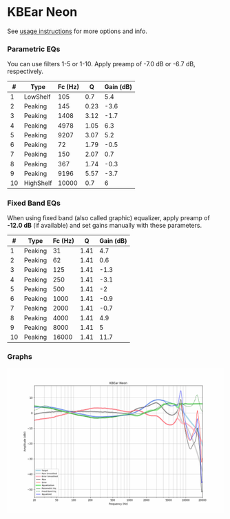 # KBEar Neon
See [usage instructions](https://github.com/jaakkopasanen/AutoEq#usage) for more options and info.

### Parametric EQs
You can use filters 1-5 or 1-10. Apply preamp of -7.0 dB or -6.7 dB, respectively.

|   # | Type      |   Fc (Hz) |    Q |   Gain (dB) |
|-----|-----------|-----------|------|-------------|
|   1 | LowShelf  |       105 | 0.7  |         5.4 |
|   2 | Peaking   |       145 | 0.23 |        -3.6 |
|   3 | Peaking   |      1408 | 3.12 |        -1.7 |
|   4 | Peaking   |      4978 | 1.05 |         6.3 |
|   5 | Peaking   |      9207 | 3.07 |         5.2 |
|   6 | Peaking   |        72 | 1.79 |        -0.5 |
|   7 | Peaking   |       150 | 2.07 |         0.7 |
|   8 | Peaking   |       367 | 1.74 |        -0.3 |
|   9 | Peaking   |      9196 | 5.57 |        -3.7 |
|  10 | HighShelf |     10000 | 0.7  |         6   |

### Fixed Band EQs
When using fixed band (also called graphic) equalizer, apply preamp of **-12.0 dB** (if available) and set gains manually with these parameters.

|   # | Type    |   Fc (Hz) |    Q |   Gain (dB) |
|-----|---------|-----------|------|-------------|
|   1 | Peaking |        31 | 1.41 |         4.7 |
|   2 | Peaking |        62 | 1.41 |         0.6 |
|   3 | Peaking |       125 | 1.41 |        -1.3 |
|   4 | Peaking |       250 | 1.41 |        -3.1 |
|   5 | Peaking |       500 | 1.41 |        -2   |
|   6 | Peaking |      1000 | 1.41 |        -0.9 |
|   7 | Peaking |      2000 | 1.41 |        -0.7 |
|   8 | Peaking |      4000 | 1.41 |         4.9 |
|   9 | Peaking |      8000 | 1.41 |         5   |
|  10 | Peaking |     16000 | 1.41 |        11.7 |

### Graphs
![](./KBEar%20Neon.png)

